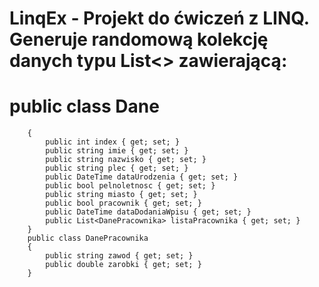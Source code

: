 # LinqEx - Projekt do ćwiczeń z LINQ. Generuje randomową kolekcję danych typu List<> zawierającą:

# public class Dane
        {
            public int index { get; set; }
            public string imie { get; set; }
            public string nazwisko { get; set; }
            public string plec { get; set; }
            public DateTime dataUrodzenia { get; set; }
            public bool pelnoletnosc { get; set; }
            public string miasto { get; set; }
            public bool pracownik { get; set; }
            public DateTime dataDodaniaWpisu { get; set; }
            public List<DanePracownika> listaPracownika { get; set; }
        }
        public class DanePracownika
        {
            public string zawod { get; set; }
            public double zarobki { get; set; }
        }
